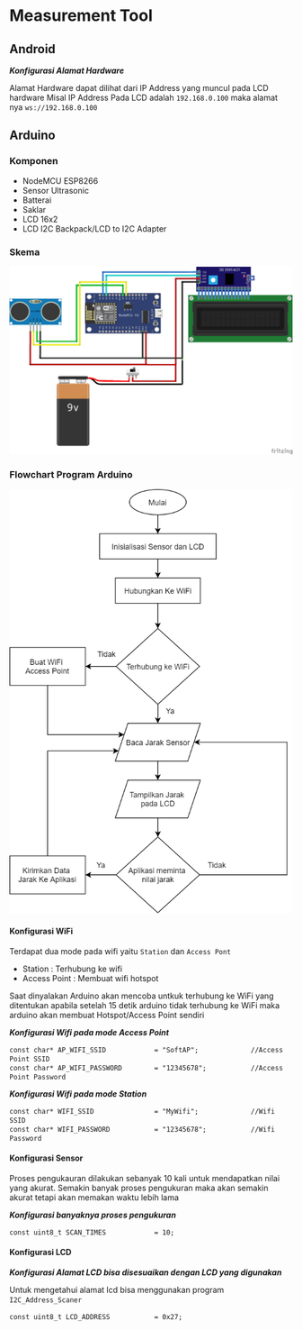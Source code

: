 # Measurement Tool
## Android

***Konfigurasi Alamat Hardware***

Alamat Hardware dapat dilihat dari IP Address yang muncul pada LCD hardware 
Misal IP Address Pada LCD adalah `192.168.0.100` maka alamat nya `ws://192.168.0.100`

## Arduino

### Komponen
 - NodeMCU ESP8266
 - Sensor Ultrasonic
 - Batterai
 - Saklar
 - LCD 16x2
 - LCD I2C Backpack/LCD to I2C Adapter

### Skema
![Skema v2](Assets/skema.png)

### Flowchart Program Arduino
![Flowchart Program Arduino v1](Assets/flowchart-arduino.png)



#### Konfigurasi WiFi
Terdapat dua mode pada wifi yaitu `Station` dan `Access Pont`

- Station 		: Terhubung ke wifi 
- Access Point 	: Membuat wifi hotspot

Saat dinyalakan Arduino akan mencoba untkuk terhubung ke WiFi yang ditentukan apabila setelah 15 detik arduino tidak terhubung ke WiFi maka arduino akan membuat Hotspot/Access Point sendiri 


***Konfigurasi Wifi pada mode Access Point***
```
const char* AP_WIFI_SSID            = "SoftAP";             //Access Point SSID
const char* AP_WIFI_PASSWORD        = "12345678";           //Access Point Password
```

***Konfigurasi Wifi pada mode Station***
```
const char* WIFI_SSID               = "MyWifi";           	//Wifi SSID
const char* WIFI_PASSWORD           = "12345678";           //Wifi Password
```


#### Konfigurasi Sensor

Proses pengukauran dilakukan sebanyak 10 kali untuk mendapatkan nilai yang akurat. Semakin banyak proses pengukuran maka akan semakin akurat tetapi akan memakan waktu lebih lama

***Konfigurasi banyaknya proses pengukuran***
```
const uint8_t SCAN_TIMES            = 10;
```


#### Konfigurasi LCD
***Konfigurasi Alamat LCD bisa disesuaikan dengan LCD yang digunakan***

Untuk mengetahui alamat lcd bisa menggunakan program `I2C_Address_Scaner`
```
const uint8_t LCD_ADDRESS           = 0x27;
```